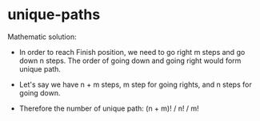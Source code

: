 # unique-paths

Mathematic solution:

- In order to reach Finish position, we need to go right m steps and go down n steps. The order of going down and going right would form unique path.

- Let's say we have n + m steps, m step for going rights, and n steps for going down.

- Therefore the number of unique path: (n + m)! / n! / m!

